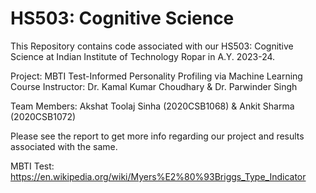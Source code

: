 # HS503: Cognitive Science

This Repository contains code associated with our HS503: Cognitive Science at Indian Institute of Technology Ropar in A.Y. 2023-24. 

Project: MBTI Test-Informed Personality Profiling via Machine Learning
Course Instructor: Dr. Kamal Kumar Choudhary & Dr. Parwinder Singh

Team Members: Akshat Toolaj Sinha (2020CSB1068) & Ankit Sharma (2020CSB1072)

Please see the report to get more info regarding our project and results associated with the same.

MBTI Test: https://en.wikipedia.org/wiki/Myers%E2%80%93Briggs_Type_Indicator
